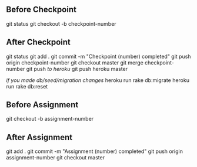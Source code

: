 ## Before Checkpoint
git status
git checkout -b checkpoint-number

## After Checkpoint
git status
git add .
git commit -m "Checkpoint (number) completed"
git push origin checkpoint-number
git checkout master
git merge checkpoint-number
git push
*to heroku*
git push heroku master

*if you made db/seed/migration changes*
heroku run rake db:migrate
heroku run rake db:reset

## Before Assignment
git checkout -b assignment-number

## After Assignment
git add .
git commit -m "Assignment (number) completed"
git push origin assignment-number
git checkout master
